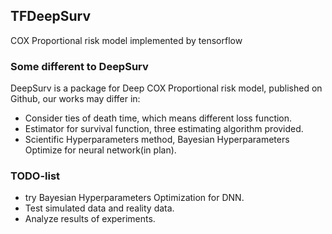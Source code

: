 ## TFDeepSurv
COX Proportional risk model implemented by tensorflow

### Some different to DeepSurv
DeepSurv is a package for Deep COX Proportional risk model, published on Github, our works may differ in:

- Consider ties of death time, which means different loss function.
- Estimator for survival function, three estimating algorithm provided.
- Scientific Hyperparameters method, Bayesian Hyperparameters Optimize for neural network(in plan).

### TODO-list
- try Bayesian Hyperparameters Optimization for DNN.
- Test simulated data and reality data.
- Analyze results of experiments.